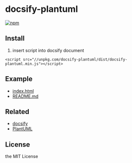 # docsify-plantuml
[![npm](https://img.shields.io/npm/v/docsify-plantuml.svg?style=flat-square)](https://www.npmjs.com/package/docsify-plantuml)

## Install
1. insert script into docsify document
```
<script src="//unpkg.com/docsify-plantuml/dist/docsify-plantuml.min.js"></script>
```


## Example
- [index.html](example/index.html)
- [README.md](example/README.md)


## Related
- [docsify](https://github.com/QingWei-Li/docsify/)
- [PlantUML](http://plantuml.com/)


## License
the MIT License
